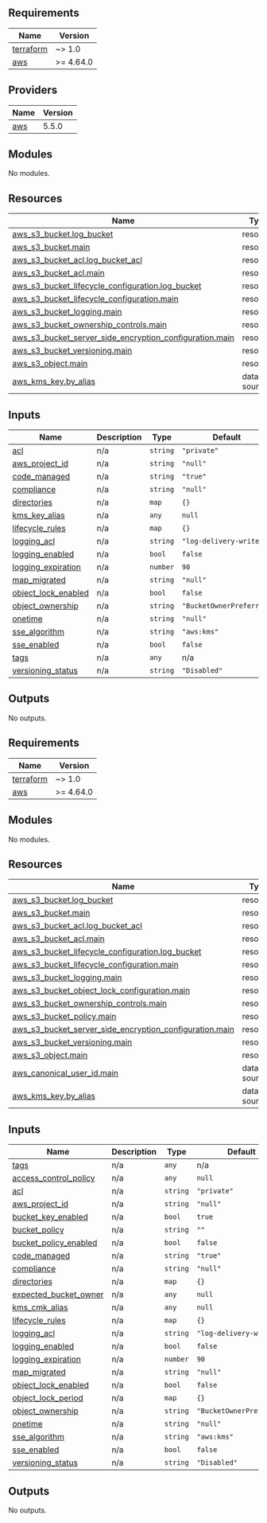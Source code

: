 ## Requirements

| Name | Version |
|------|---------|
| <a name="requirement_terraform"></a> [terraform](#requirement\_terraform) | ~> 1.0 |
| <a name="requirement_aws"></a> [aws](#requirement\_aws) | >= 4.64.0 |

## Providers

| Name | Version |
|------|---------|
| <a name="provider_aws"></a> [aws](#provider\_aws) | 5.5.0 |

## Modules

No modules.

## Resources

| Name | Type |
|------|------|
| [aws_s3_bucket.log_bucket](https://registry.terraform.io/providers/hashicorp/aws/latest/docs/resources/s3_bucket) | resource |
| [aws_s3_bucket.main](https://registry.terraform.io/providers/hashicorp/aws/latest/docs/resources/s3_bucket) | resource |
| [aws_s3_bucket_acl.log_bucket_acl](https://registry.terraform.io/providers/hashicorp/aws/latest/docs/resources/s3_bucket_acl) | resource |
| [aws_s3_bucket_acl.main](https://registry.terraform.io/providers/hashicorp/aws/latest/docs/resources/s3_bucket_acl) | resource |
| [aws_s3_bucket_lifecycle_configuration.log_bucket](https://registry.terraform.io/providers/hashicorp/aws/latest/docs/resources/s3_bucket_lifecycle_configuration) | resource |
| [aws_s3_bucket_lifecycle_configuration.main](https://registry.terraform.io/providers/hashicorp/aws/latest/docs/resources/s3_bucket_lifecycle_configuration) | resource |
| [aws_s3_bucket_logging.main](https://registry.terraform.io/providers/hashicorp/aws/latest/docs/resources/s3_bucket_logging) | resource |
| [aws_s3_bucket_ownership_controls.main](https://registry.terraform.io/providers/hashicorp/aws/latest/docs/resources/s3_bucket_ownership_controls) | resource |
| [aws_s3_bucket_server_side_encryption_configuration.main](https://registry.terraform.io/providers/hashicorp/aws/latest/docs/resources/s3_bucket_server_side_encryption_configuration) | resource |
| [aws_s3_bucket_versioning.main](https://registry.terraform.io/providers/hashicorp/aws/latest/docs/resources/s3_bucket_versioning) | resource |
| [aws_s3_object.main](https://registry.terraform.io/providers/hashicorp/aws/latest/docs/resources/s3_object) | resource |
| [aws_kms_key.by_alias](https://registry.terraform.io/providers/hashicorp/aws/latest/docs/data-sources/kms_key) | data source |

## Inputs

| Name | Description | Type | Default | Required |
|------|-------------|------|---------|:--------:|
| <a name="input_acl"></a> [acl](#input\_acl) | n/a | `string` | `"private"` | no |
| <a name="input_aws_project_id"></a> [aws\_project\_id](#input\_aws\_project\_id) | n/a | `string` | `"null"` | no |
| <a name="input_code_managed"></a> [code\_managed](#input\_code\_managed) | n/a | `string` | `"true"` | no |
| <a name="input_compliance"></a> [compliance](#input\_compliance) | n/a | `string` | `"null"` | no |
| <a name="input_directories"></a> [directories](#input\_directories) | n/a | `map` | `{}` | no |
| <a name="input_kms_key_alias"></a> [kms\_key\_alias](#input\_kms\_key\_alias) | n/a | `any` | `null` | no |
| <a name="input_lifecycle_rules"></a> [lifecycle\_rules](#input\_lifecycle\_rules) | n/a | `map` | `{}` | no |
| <a name="input_logging_acl"></a> [logging\_acl](#input\_logging\_acl) | n/a | `string` | `"log-delivery-write"` | no |
| <a name="input_logging_enabled"></a> [logging\_enabled](#input\_logging\_enabled) | n/a | `bool` | `false` | no |
| <a name="input_logging_expiration"></a> [logging\_expiration](#input\_logging\_expiration) | n/a | `number` | `90` | no |
| <a name="input_map_migrated"></a> [map\_migrated](#input\_map\_migrated) | n/a | `string` | `"null"` | no |
| <a name="input_object_lock_enabled"></a> [object\_lock\_enabled](#input\_object\_lock\_enabled) | n/a | `bool` | `false` | no |
| <a name="input_object_ownership"></a> [object\_ownership](#input\_object\_ownership) | n/a | `string` | `"BucketOwnerPreferred"` | no |
| <a name="input_onetime"></a> [onetime](#input\_onetime) | n/a | `string` | `"null"` | no |
| <a name="input_sse_algorithm"></a> [sse\_algorithm](#input\_sse\_algorithm) | n/a | `string` | `"aws:kms"` | no |
| <a name="input_sse_enabled"></a> [sse\_enabled](#input\_sse\_enabled) | n/a | `bool` | `false` | no |
| <a name="input_tags"></a> [tags](#input\_tags) | n/a | `any` | n/a | yes |
| <a name="input_versioning_status"></a> [versioning\_status](#input\_versioning\_status) | n/a | `string` | `"Disabled"` | no |

## Outputs

No outputs.

<!-- BEGIN_TF_DOCS -->
## Requirements

| Name | Version |
|------|---------|
| <a name="requirement_terraform"></a> [terraform](#requirement\_terraform) | ~> 1.0 |
| <a name="requirement_aws"></a> [aws](#requirement\_aws) | >= 4.64.0 |

## Modules

No modules.

## Resources

| Name | Type |
|------|------|
| [aws_s3_bucket.log_bucket](https://registry.terraform.io/providers/hashicorp/aws/latest/docs/resources/s3_bucket) | resource |
| [aws_s3_bucket.main](https://registry.terraform.io/providers/hashicorp/aws/latest/docs/resources/s3_bucket) | resource |
| [aws_s3_bucket_acl.log_bucket_acl](https://registry.terraform.io/providers/hashicorp/aws/latest/docs/resources/s3_bucket_acl) | resource |
| [aws_s3_bucket_acl.main](https://registry.terraform.io/providers/hashicorp/aws/latest/docs/resources/s3_bucket_acl) | resource |
| [aws_s3_bucket_lifecycle_configuration.log_bucket](https://registry.terraform.io/providers/hashicorp/aws/latest/docs/resources/s3_bucket_lifecycle_configuration) | resource |
| [aws_s3_bucket_lifecycle_configuration.main](https://registry.terraform.io/providers/hashicorp/aws/latest/docs/resources/s3_bucket_lifecycle_configuration) | resource |
| [aws_s3_bucket_logging.main](https://registry.terraform.io/providers/hashicorp/aws/latest/docs/resources/s3_bucket_logging) | resource |
| [aws_s3_bucket_object_lock_configuration.main](https://registry.terraform.io/providers/hashicorp/aws/latest/docs/resources/s3_bucket_object_lock_configuration) | resource |
| [aws_s3_bucket_ownership_controls.main](https://registry.terraform.io/providers/hashicorp/aws/latest/docs/resources/s3_bucket_ownership_controls) | resource |
| [aws_s3_bucket_policy.main](https://registry.terraform.io/providers/hashicorp/aws/latest/docs/resources/s3_bucket_policy) | resource |
| [aws_s3_bucket_server_side_encryption_configuration.main](https://registry.terraform.io/providers/hashicorp/aws/latest/docs/resources/s3_bucket_server_side_encryption_configuration) | resource |
| [aws_s3_bucket_versioning.main](https://registry.terraform.io/providers/hashicorp/aws/latest/docs/resources/s3_bucket_versioning) | resource |
| [aws_s3_object.main](https://registry.terraform.io/providers/hashicorp/aws/latest/docs/resources/s3_object) | resource |
| [aws_canonical_user_id.main](https://registry.terraform.io/providers/hashicorp/aws/latest/docs/data-sources/canonical_user_id) | data source |
| [aws_kms_key.by_alias](https://registry.terraform.io/providers/hashicorp/aws/latest/docs/data-sources/kms_key) | data source |

## Inputs

| Name | Description | Type | Default | Required |
|------|-------------|------|---------|:--------:|
| <a name="input_tags"></a> [tags](#input\_tags) | n/a | `any` | n/a | yes |
| <a name="input_access_control_policy"></a> [access\_control\_policy](#input\_access\_control\_policy) | n/a | `any` | `null` | no |
| <a name="input_acl"></a> [acl](#input\_acl) | n/a | `string` | `"private"` | no |
| <a name="input_aws_project_id"></a> [aws\_project\_id](#input\_aws\_project\_id) | n/a | `string` | `"null"` | no |
| <a name="input_bucket_key_enabled"></a> [bucket\_key\_enabled](#input\_bucket\_key\_enabled) | n/a | `bool` | `true` | no |
| <a name="input_bucket_policy"></a> [bucket\_policy](#input\_bucket\_policy) | n/a | `string` | `""` | no |
| <a name="input_bucket_policy_enabled"></a> [bucket\_policy\_enabled](#input\_bucket\_policy\_enabled) | n/a | `bool` | `false` | no |
| <a name="input_code_managed"></a> [code\_managed](#input\_code\_managed) | n/a | `string` | `"true"` | no |
| <a name="input_compliance"></a> [compliance](#input\_compliance) | n/a | `string` | `"null"` | no |
| <a name="input_directories"></a> [directories](#input\_directories) | n/a | `map` | `{}` | no |
| <a name="input_expected_bucket_owner"></a> [expected\_bucket\_owner](#input\_expected\_bucket\_owner) | n/a | `any` | `null` | no |
| <a name="input_kms_cmk_alias"></a> [kms\_cmk\_alias](#input\_kms\_cmk\_alias) | n/a | `any` | `null` | no |
| <a name="input_lifecycle_rules"></a> [lifecycle\_rules](#input\_lifecycle\_rules) | n/a | `map` | `{}` | no |
| <a name="input_logging_acl"></a> [logging\_acl](#input\_logging\_acl) | n/a | `string` | `"log-delivery-write"` | no |
| <a name="input_logging_enabled"></a> [logging\_enabled](#input\_logging\_enabled) | n/a | `bool` | `false` | no |
| <a name="input_logging_expiration"></a> [logging\_expiration](#input\_logging\_expiration) | n/a | `number` | `90` | no |
| <a name="input_map_migrated"></a> [map\_migrated](#input\_map\_migrated) | n/a | `string` | `"null"` | no |
| <a name="input_object_lock_enabled"></a> [object\_lock\_enabled](#input\_object\_lock\_enabled) | n/a | `bool` | `false` | no |
| <a name="input_object_lock_period"></a> [object\_lock\_period](#input\_object\_lock\_period) | n/a | `map` | `{}` | no |
| <a name="input_object_ownership"></a> [object\_ownership](#input\_object\_ownership) | n/a | `string` | `"BucketOwnerPreferred"` | no |
| <a name="input_onetime"></a> [onetime](#input\_onetime) | n/a | `string` | `"null"` | no |
| <a name="input_sse_algorithm"></a> [sse\_algorithm](#input\_sse\_algorithm) | n/a | `string` | `"aws:kms"` | no |
| <a name="input_sse_enabled"></a> [sse\_enabled](#input\_sse\_enabled) | n/a | `bool` | `false` | no |
| <a name="input_versioning_status"></a> [versioning\_status](#input\_versioning\_status) | n/a | `string` | `"Disabled"` | no |

## Outputs

No outputs.
<!-- END_TF_DOCS -->